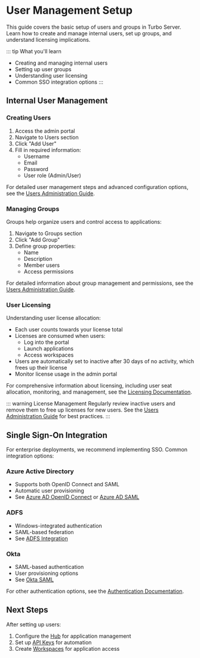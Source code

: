 # User Management Setup

This guide covers the basic setup of users and groups in Turbo Server. Learn how to create and manage internal users, set up groups, and understand licensing implications.

::: tip What you'll learn
- Creating and managing internal users
- Setting up user groups
- Understanding user licensing
- Common SSO integration options
:::

## Internal User Management

### Creating Users

1. Access the admin portal
2. Navigate to Users section
3. Click "Add User"
4. Fill in required information:
   - Username
   - Email
   - Password
   - User role (Admin/User)

For detailed user management steps and advanced configuration options, see the [Users Administration Guide](/server/administration/users.md).

### Managing Groups

Groups help organize users and control access to applications:

1. Navigate to Groups section
2. Click "Add Group"
3. Define group properties:
   - Name
   - Description
   - Member users
   - Access permissions

For detailed information about group management and permissions, see the [Users Administration Guide](/server/administration/users.html#creating-user-groups).

### User Licensing

Understanding user license allocation:

- Each user counts towards your license total
- Licenses are consumed when users:
  - Log into the portal
  - Launch applications
  - Access workspaces
- Users are automatically set to inactive after 30 days of no activity, which frees up their license
- Monitor license usage in the admin portal

For comprehensive information about licensing, including user seat allocation, monitoring, and management, see the [Licensing Documentation](/server/licensing.md).

::: warning License Management
Regularly review inactive users and remove them to free up licenses for new users. See the [Users Administration Guide](/server/administration/users.md#managing-inactive-users) for best practices.
:::

## Single Sign-On Integration

For enterprise deployments, we recommend implementing SSO. Common integration options:

### Azure Active Directory
- Supports both OpenID Connect and SAML
- Automatic user provisioning
- See [Azure AD OpenID Connect](/server/authentication/azuread-openid-connect.md) or [Azure AD SAML](/server/authentication/azuread-saml.md)

### ADFS
- Windows-integrated authentication
- SAML-based federation
- See [ADFS Integration](/server/authentication/adfs.md)

### Okta
- SAML-based authentication
- User provisioning options
- See [Okta SAML](/server/authentication/okta-saml.md)

For other authentication options, see the [Authentication Documentation](/server/authentication/).

## Next Steps

After setting up users:
1. Configure the [Hub](hub-setup.md) for application management
2. Set up [API Keys](api-keys.md) for automation
3. Create [Workspaces](workspaces.md) for application access
